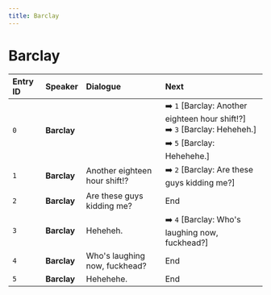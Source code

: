 ```yaml
---
title: Barclay
---
```


# Barclay


| Entry ID | Speaker | Dialogue | Next |
| :------- | :------ | :------- | :------------ |
| `0` | **Barclay** |  | ➡️ `1` \[Barclay: Another eighteen hour shift\!?\]<br>➡️ `3` \[Barclay: Heheheh\.\]<br>➡️ `5` \[Barclay: Hehehehe\.\] |
| `1` | **Barclay** | Another eighteen hour shift\!? | ➡️ `2` \[Barclay: Are these guys kidding me?\] |
| `2` | **Barclay** | Are these guys kidding me? | End |
| `3` | **Barclay** | Heheheh\. | ➡️ `4` \[Barclay: Who's laughing now, fuckhead?\] |
| `4` | **Barclay** | Who's laughing now, fuckhead? | End |
| `5` | **Barclay** | Hehehehe\. | End |
